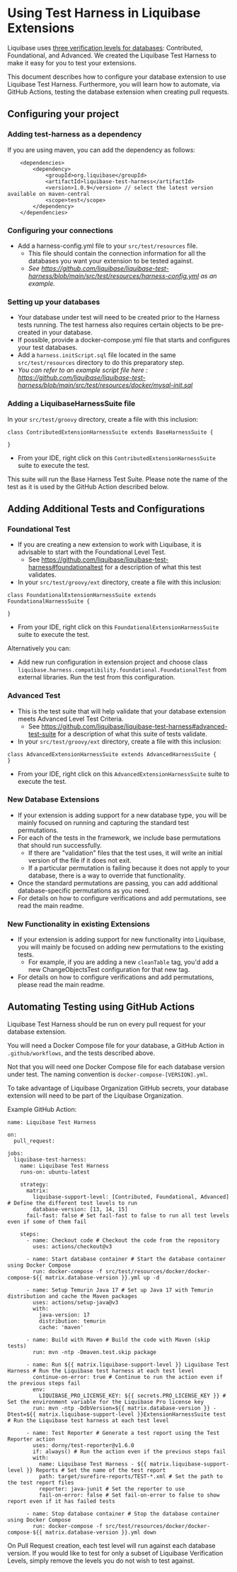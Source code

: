 # Using Test Harness in Liquibase Extensions

Liquibase uses [three verification levels for databases](https://www.liquibase.com/supported-databases/verification-levels): Contributed, Foundational, and Advanced. We created the Liquibase Test Harness to make it easy for you to test your extensions.

This document describes how to configure your database extension to use Liquibase Test Harness. Furthermore, you will learn how to automate, via GitHub Actions, testing the database extension when creating pull requests.

## Configuring your project
 
### Adding test-harness as a dependency

If you are using maven, you can add the dependency as follows:   

```
    <dependencies>
        <dependency>
            <groupId>org.liquibase</groupId>
            <artifactId>liquibase-test-harness</artifactId>
            <version>1.0.9</version> // select the latest version available on maven-central
            <scope>test</scope>
        </dependency>
    </dependencies>
```

### Configuring your connections

- Add a harness-config.yml file to your `src/test/resources` file. 
  - This file should contain the connection information for all the databases you want your extension to be tested against.
  - *See https://github.com/liquibase/liquibase-test-harness/blob/main/src/test/resources/harness-config.yml as an example.*

### Setting up your databases

- Your database under test will need to be created prior to the Harness tests running. The test harness also requires certain objects to be pre-created in your database.
- If possible, provide a docker-compose.yml file that starts and configures your test databases. 
- Add a `harness.initScript.sql` file located in the same `src/test/resources` directory to do this preparatory step.
 - *You can refer to an example script file here : https://github.com/liquibase/liquibase-test-harness/blob/main/src/test/resources/docker/mysql-init.sql*

### Adding a LiquibaseHarnessSuite file

In your `src/test/groovy` directory, create a file with this inclusion:      

```
class ContributedExtensionHarnessSuite extends BaseHarnessSuite {

}
```
- From your IDE, right click on this `ContributedExtensionHarnessSuite` suite to execute the test.

This suite will run the Base Harness Test Suite. Please note the name of the test as it is used by the GitHub Action described below.

## Adding Additional Tests and Configurations

### Foundational Test

- If you are creating a new extension to work with Liquibase, it is advisable to start with the Foundational Level Test. 
  - See https://github.com/liquibase/liquibase-test-harness#foundationaltest for a description of what this test validates.
- In your `src/test/groovy/ext` directory, create a file with this inclusion:   

```
class FoundationalExtensionHarnessSuite extends FoundationalHarnessSuite {

}
```
- From your IDE, right click on this `FoundationalExtensionHarnessSuite` suite to execute the test.

Alternatively you can:
- Add new run configuration in extension project and choose class `liquibase.harness.compatibility.foundational.FoundationalTest`
from external libraries. Run the test from this configuration.

### Advanced Test

- This is the test suite that will help validate that your database extension meets Advanced Level Test Criteria. 
  - See https://github.com/liquibase/liquibase-test-harness#advanced-test-suite for a description of what this suite of tests validate.
- In your `src/test/groovy/ext` directory, create a file with this inclusion:   

```
class AdvancedExtensionHarnessSuite extends AdvancedHarnessSuite {
}
```
- From your IDE, right click on this `AdvancedExtensionHarnessSuite` suite to execute the test.

### New Database Extensions

- If your extension is adding support for a new database type, you will be mainly focused on running and capturing the standard test permutations.
- For each of the tests in the framework, we include base permutations that should run successfully. 
  - If there are "validation" files that the test uses, it will write an initial version of the file if it does not exit.
  - If a particular permutation is failing because it does not apply to your database, there is a way to override that functionality.
- Once the standard permutations are passing, you can add additional database-specific permutations as you need. 
- For details on how to configure verifications and add permutations, see read the main readme. 
      
### New Functionality in existing Extensions

- If your extension is adding support for new functionality into Liquibase, you will mainly be focused on adding new permutations to the existing tests.
  - For example, if you are adding a new `cleanTable` tag, you'd add a new ChangeObjectsTest configuration for that new tag.  
- For details on how to configure verifications and add permutations, please read the main readme. 
   
## Automating Testing using GitHub Actions

Liquibase Test Harness should be run on every pull request for your database extension.

You will need a Docker Compose file for your database, a GitHub Action in `.github/workflows`, and the tests described above.

Not that you will need one Docker Compose file for each database version under test. The naming convention is `docker-compose-[VERSION].yml`.

To take advantage of Liquibase Organization GitHub secrets, your database extension will need to be part of the Liquibase Organization.

Example GitHub Action:

```
name: Liquibase Test Harness

on:
  pull_request:

jobs:
  liquibase-test-harness:
    name: Liquibase Test Harness
    runs-on: ubuntu-latest

    strategy:
      matrix:
        liquibase-support-level: [Contributed, Foundational, Advanced] # Define the different test levels to run
        database-version: [13, 14, 15]
      fail-fast: false # Set fail-fast to false to run all test levels even if some of them fail

    steps:
      - name: Checkout code # Checkout the code from the repository
        uses: actions/checkout@v3

      - name: Start database container # Start the database container using Docker Compose
        run: docker-compose -f src/test/resources/docker/docker-compose-${{ matrix.database-version }}.yml up -d

      - name: Setup Temurin Java 17 # Set up Java 17 with Temurin distribution and cache the Maven packages
        uses: actions/setup-java@v3
        with:
          java-version: 17
          distribution: temurin
          cache: 'maven'

      - name: Build with Maven # Build the code with Maven (skip tests)
        run: mvn -ntp -Dmaven.test.skip package

      - name: Run ${{ matrix.liquibase-support-level }} Liquibase Test Harness # Run the Liquibase test harness at each test level
        continue-on-error: true # Continue to run the action even if the previous steps fail
        env:
          LIQUIBASE_PRO_LICENSE_KEY: ${{ secrets.PRO_LICENSE_KEY }} # Set the environment variable for the Liquibase Pro license key
        run: mvn -ntp -DdbVersion=${{ matrix.database-version }} -Dtest=${{ matrix.liquibase-support-level }}ExtensionHarnessSuite test # Run the Liquibase test harness at each test level

      - name: Test Reporter # Generate a test report using the Test Reporter action
        uses: dorny/test-reporter@v1.6.0
        if: always() # Run the action even if the previous steps fail
        with:
          name: Liquibase Test Harness - ${{ matrix.liquibase-support-level }} Reports # Set the name of the test report
          path: target/surefire-reports/TEST-*.xml # Set the path to the test report files
          reporter: java-junit # Set the reporter to use
          fail-on-error: false # Set fail-on-error to false to show report even if it has failed tests

      - name: Stop database container # Stop the database container using Docker Compose
        run: docker-compose -f src/test/resources/docker/docker-compose-${{ matrix.database-version }}.yml down
```

On Pull Request creation, each test level will run against each database version. If you would like to test for only a subset of Liquibase Verification Levels, simply remove the levels you do not wish to test against. 